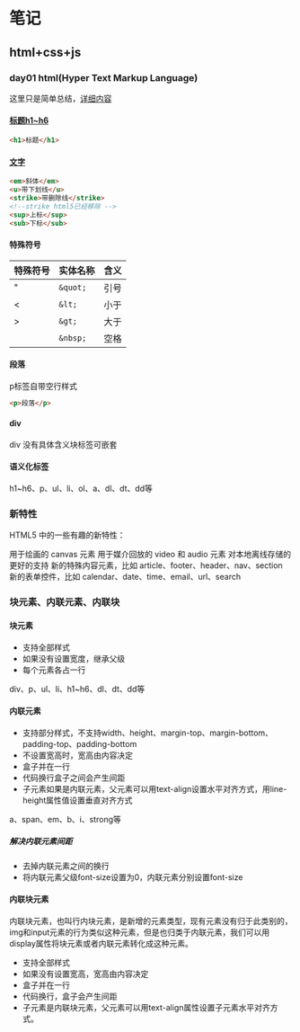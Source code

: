 # 笔记

## html+css+js

### day01 html(Hyper Text Markup Language)

这里只是简单总结，[详细内容](https://www.runoob.com/html/html-tutorial.html)

#### [标题h1~h6](./day01/test01.html)

```html
<h1>标题</h1>
```

#### [文字](./day01/test01.html)

```html
<em>斜体</em>
<u>带下划线</u>
<strike>带删除线</strike>
<!--strike html5已经移除 -->
<sup>上标</sup>
<sub>下标</sub>
```

#### 特殊符号

|特殊符号|实体名称|含义|
|---|---|---|
|"|```&quot;```|引号|
|<|```&lt;```|小于|
|>|```&gt;```|大于|
| | ```&nbsp;```|空格|

#### 段落

p标签自带空行样式

```html
<p>段落</p>
```

#### div

div 没有具体含义块标签可嵌套

#### 语义化标签

h1~h6、p、ul、li、ol、a、dl、dt、dd等

### 新特性

HTML5 中的一些有趣的新特性：

用于绘画的 canvas 元素
用于媒介回放的 video 和 audio 元素
对本地离线存储的更好的支持
新的特殊内容元素，比如 article、footer、header、nav、section
新的表单控件，比如 calendar、date、time、email、url、search

### 块元素、内联元素、内联块

#### 块元素

- 支持全部样式
- 如果没有设置宽度，继承父级
- 每个元素各占一行

div、p、ul、li、h1~h6、dl、dt、dd等

#### 内联元素

- 支持部分样式，不支持width、height、margin-top、margin-bottom、padding-top、padding-bottom
- 不设置宽高时，宽高由内容决定
- 盒子并在一行
- 代码换行盒子之间会产生间距
- 子元素如果是内联元素，父元素可以用text-align设置水平对齐方式，用line-height属性值设置垂直对齐方式

a、span、em、b、i、strong等

##### 解决内联元素间距

- 去掉内联元素之间的换行
- 将内联元素父级font-size设置为0，内联元素分别设置font-size

#### 内联块元素

内联块元素，也叫行内块元素，是新增的元素类型，现有元素没有归于此类别的，img和input元素的行为类似这种元素，但是也归类于内联元素，我们可以用display属性将块元素或者内联元素转化成这种元素。

- 支持全部样式
- 如果没有设置宽高，宽高由内容决定
- 盒子并在一行
- 代码换行，盒子会产生间距
- 子元素是内联块元素，父元素可以用text-align属性设置子元素水平对齐方式。
